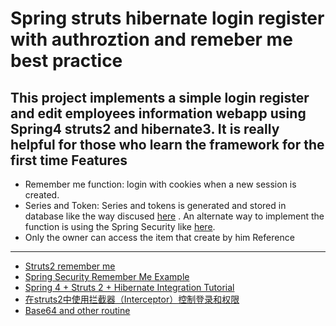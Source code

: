 Spring struts hibernate login register with authroztion and remeber me best practice
=====
This project implements a simple login register and edit employees information webapp using Spring4 struts2 and hibernate3.
It is really helpful for those who learn the framework for the first time
Features
---------
  * Remember me function: login with cookies when a new session is created.
  * Series and Token: Series and tokens is generated and stored in database like the way discused [here](http://stackoverflow.com/questions/14122365/struts2-remember-me) . An alternate way to implement the function is using the Spring Security like [here](http://www.mkyong.com/spring-security/spring-security-remember-me-example/).
  * Only the owner can access the item that create by him
Reference
----------
* [Struts2 remember me](http://stackoverflow.com/questions/14122365/struts2-remember-me)
* [Spring Security Remember Me Example](http://www.mkyong.com/spring-security/spring-security-remember-me-example/)
* [Spring 4 + Struts 2 + Hibernate Integration Tutorial](http://howtodoinjava.com/2014/05/14/spring-4-struts-2-hibernate-integration-tutorial/)
* [在struts2中使用拦截器（Interceptor）控制登录和权限](http://dengyin2000.iteye.com/blog/149260)
* [Base64 and other routine](https://github.com/spring-projects/spring-security/tree/master/web/src/main/java/org/springframework/security/web/authentication/rememberme)